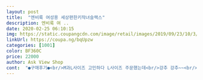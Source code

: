 ```yaml
---
layout: post 
title:  "엔비룩 여성용 세상편한키작녀슬랙스" 
description: 엔비룩 여 ..
date: 2020-02-25 06:10:15 
img: https://static.coupangcdn.com/image/retail/images/2019/09/23/10/3/7cadfe05-5bd8-4f01-ab8e-397df8b0f018.jpg 
linkUrl: https://coupa.ng/bqUpzw 
categories: [1001] 
color: BF360C 
price: 22000 
author: Ask View Shop 
cont:  "●구매후기●<br/>M과L사이즈 고민하다 L사이즈 주문했는데<br/>강추 강추~~<br/>너무 너무 좋아요^^<br/>사이즈 신축성 스타일  등등 나무랄데 없음~~^^<br/>사이즈에 밑위 25cm라고 돼있는데 28cm 입니다.<br/> 제가 키도 작고 좀 마른편이라 밑위가 너무 길어서 이상해보여서 세탁소 수선 맡겼습니다.<br/> 재질은 찰랑 찰랑해서 봄에 입기 좋은 재질입니다.<br/>컬러도 괜찬구요.<br/>암튼 제게 넉넉하게 맞는데 스판이 많아서 늘어날까 염려 되네요.<br/> 길이는 딱 좋습니다.<br/><br/>스니커즈를 자주신다보니.<br/>.<br/><br/>스판기가 많은 팬츠예요.<br/>166  57이고 브랜드바지는 66,28사이즈.<br/><br/>스판끼가 장난아니게 좋아요.<br/> 평소 44,55 입는데 저한테 약간 넉넉하게 잘맞아요.<br/> 근데 밑위가 너무 길어서 뒤쪽은 상당히 애매합니다.<br/><br/>앞으로 입을거라 좀 짧은바지 선호했어요.<br/><br/>잘 맞아요.<br/>근데 요즘 팬츠같지 않게 밑위 길이가 엄청 길어서  허리 끝까지 올라온 느낌다행히 스판기가 많아 불편하지 않아요.<br/><br/>전 만족스러운 팬츠.<br/><br/>키 153, 40kg입니다.<br/><br/>키작녀를 위한 최고의 바지♥♥♥<br/>" 
---
```

